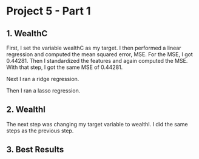 # Project 5 - Part 1

## 1. WealthC
First, I set the variable wealthC as my target. I then performed a linear regression and computed the mean squared error, MSE. For the MSE, I got 0.44281. Then I standardized the features and again computed the MSE. With that step, I got the same MSE of 0.44281.

Next I ran a ridge regression. 

Then I ran a lasso regression. 

## 2. WealthI
The next step was changing my  target variable to wealthI. I did the same steps as the previous step. 

## 3. Best Results
